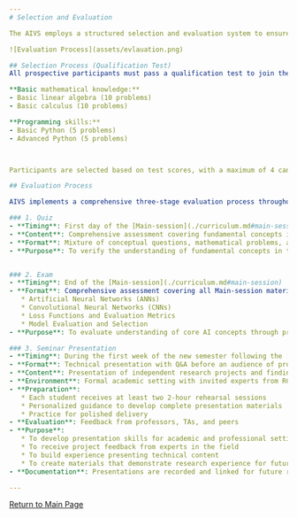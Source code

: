 ```yaml
---
# Selection and Evaluation

The AIVS employs a structured selection and evaluation system to ensure participants receive the maximum benefit from the program.

![Evaluation Process](assets/evlauation.png)

## Selection Process (Qualification Test)
All prospective participants must pass a qualification test to join the program. This test assesses:

**Basic mathematical knowledge:**
- Basic linear algebra (10 problems)
- Basic calculus (10 problems)

**Programming skills:**
- Basic Python (5 problems)
- Advanced Python (5 problems)



Participants are selected based on test scores, with a maximum of 4 candidates chosen according to the highest scores.

## Evaluation Process

AIVS implements a comprehensive three-stage evaluation process throughout the program:

### 1. Quiz
- **Timing**: First day of the [Main-session](./curriculum.md#main-session)
- **Content**: Comprehensive assessment covering fundamental concepts in Linear Algebra, Calculus, Machine Learning, Deep Learning, Computer Structure, Networks, and Operating Systems
- **Format**: Mixture of conceptual questions, mathematical problems, and application scenarios
- **Purpose**: To verify the understanding of fundamental concepts in the pre-session online lectures


### 2. Exam
- **Timing**: End of the [Main-session](./curriculum.md#main-session)
- **Format**: Comprehensive assessment covering all Main-session material including:
   * Artificial Neural Networks (ANNs)
   * Convolutional Neural Networks (CNNs)
   * Loss Functions and Evaluation Metrics
   * Model Evaluation and Selection
- **Purpose**: To evaluate understanding of core AI concepts through practical problem solving

### 3. Seminar Presentation
- **Timing**: During the first week of the new semester following the [Self-study](./curriculum.md#self-study)
- **Format**: Technical presentation with Q&A before an audience of professors, PhD students, and peers
- **Content**: Presentation of independent research projects and findings
- **Environment**: Formal academic setting with invited experts from RC4 and students interested in AI
- **Preparation**: 
   * Each student receives at least two 2-hour rehearsal sessions
   * Personalized guidance to develop complete presentation materials
   * Practice for polished delivery
- **Evaluation**: Feedback from professors, TAs, and peers
- **Purpose**: 
   * To develop presentation skills for academic and professional settings
   * To receive project feedback from experts in the field
   * To build experience presenting technical content
   * To create materials that demonstrate research experience for future applications
- **Documentation**: Presentations are recorded and linked for future reference

---
```

[Return to Main Page](./readme.md#Table-of-Contents)
